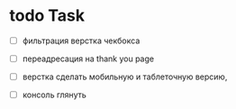 # todo Task
- [ ] фильтрация верстка чекбокса
- [ ] переадресация на thank you page
- [ ] верстка сделать мобильную и таблеточную версию,
- [ ] консоль глянуть



